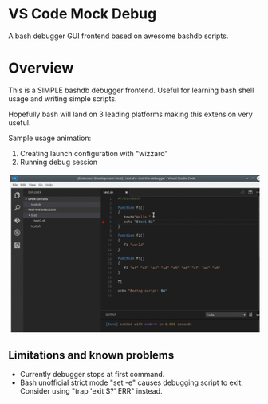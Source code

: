# VS Code Mock Debug
A bash debugger GUI frontend based on awesome bashdb scripts.

# Overview
This is a SIMPLE bashdb debugger frontend. Useful for learning bash shell usage and writing simple scripts.

Hopefully bash will land on 3 leading platforms making this extension very useful.

Sample usage animation:
1. Creating launch configuration with "wizzard"
2. Running debug session

![unfortunatly no animation for you](images/bash-debug.gif "Creating launch configuration, then launching debugger for one of scripts in workarea...")

## Limitations and known problems
* Currently debugger stops at first command.
* Bash unofficial strict mode "set -e" causes debugging script to exit. Consider using "trap 'exit $?' ERR" instead.
